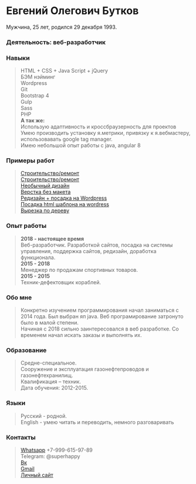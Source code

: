 # Евгений Олегович Бутков
Мужчина, 25 лет, родился 29 декабря 1993.  

### Деятельность: веб-разработчик  

### Навыки
>HTML + CSS + Java Script + jQuery  
>БЭМ нэйминг  
>Wordpress  
>Git  
>Bootstrap 4   
>Gulp   
>Sass  
>PHP  
**А так же:**  
>Использую адаптивность и кроссбраузерность для проектов  
>Умею производить установку я.метрики, привязку к я.вебмастеру, использовавать google tag manager.  
>Имею небольшой опыт работы с java, angular 8  

### Примеры работ
>[Строительство/ремонт](https://p-z-o.ru/remont-spectechniki)   
>[Строительство/ремонт](https://webdiller.github.io/order_landing_hitachi/)  
>[Необычный дизайн](https://webdiller.github.io/mars/)   
>[Верстка без макета](https://webdiller.github.io/fruits/)   
>[Редизайн + посадка на Wordpress](http://shinomontage24.ru/)   
>[Посадка html шаблона на wordress](https://bonjuaria.online)   
>[Вырезка по дереву](https://ornate-carving.com/)   

### Опыт работы
>**2018 - настоящее время**  
> Веб-разработчик. Разработкой сайтов, посадка на системы управления, поддержка сайтов, редизайн, доработка функционала.    
>**2015 - 2018**  
> Менеджер по продажам спортивных товаров.  
>**2015 - 2015**  
> Техник-дефектовщик кораблей.

### Обо мне
> Конкретно изучением программирования начал заниматься с 2014 года. Был выбран яп java. Веб програмирование затронуто было в малой степени.  
> Начиная с 2018 сильно заинтересовался в веб разработке. Со временем начал искать заказы и выполнять их.

### Образование 
>Средне-специальное.  
>Сооружение и эксплуатация газонефтепроводов и газонефтехранилищ.  
>Квалификация – техник.  
>Дата обучения: 2012-2015.  

### Языки 
>Русский - родной.  
>English - умею читать и переводить, немного разговаривать

### Контакты 
>[Whatsapp](https://wa.me/79996159789) +7-999-615-97-89  
>Telegram: @superhappy  
>[Вк](https://vk.com/eugenefromrus)  
>[Gmail](mailto:eugenefromrus@gmail.com)  
>[Личный сайт](https://www.webdiller.ru/)  
